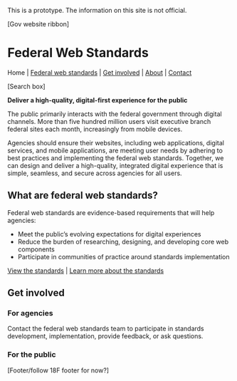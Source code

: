 This is a prototype. The information on this site is not official.

[Gov website ribbon]

# Federal Web Standards  

Home | [Federal web standards](standards.md) | [Get involved]() | [About]() | [Contact]()

[Search box]

**Deliver a high-quality, digital-first experience for the public**

The public primarily interacts with the federal government through digital channels. More than five hundred million users visit executive branch federal sites each month, increasingly from mobile devices. 

Agencies should ensure their websites, including web applications, digital services, and mobile applications, are meeting user needs by adhering to best practices and implementing the federal web standards. Together, we can design and deliver a high-quality, integrated digital experience that is simple, seamless, and secure across agencies for all users.

## What are federal web standards?

Federal web standards are evidence-based requirements that will help agencies:
- Meet the public’s evolving expectations for digital experiences
- Reduce the burden of researching, designing, and developing core web components
- Participate in communities of practice around standards implementation

[View the standards](standards.md) | [Learn more about the standards]()

## Get involved

### For agencies

Contact the federal web standards team to participate in standards development, implementation, provide feedback, or ask questions.

### For the public

[Footer/follow 18F footer for now?]
